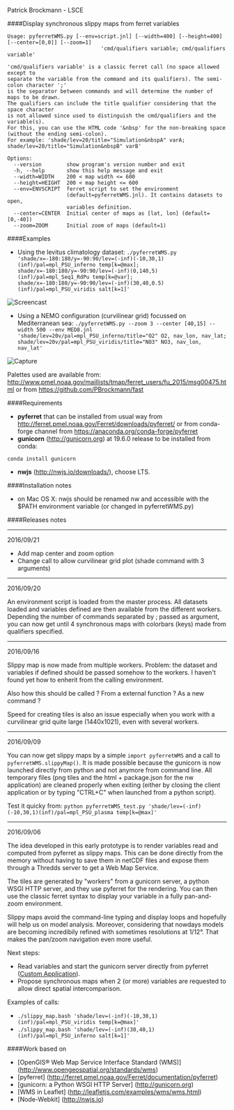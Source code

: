 
Patrick Brockmann - LSCE

####Display synchronous slippy maps from ferret variables

```
Usage: pyferretWMS.py [--env=script.jnl] [--width=400] [--height=400] [--center=[0,0]] [--zoom=1]
                              'cmd/qualifiers variable; cmd/qualifiers variable'

'cmd/qualifiers variable' is a classic ferret call (no space allowed except to
separate the variable from the command and its qualifiers). The semi-colon character ';'
is the separator between commands and will determine the number of maps to be drawn.
The qualifiers can include the title qualifier considering that the space character
is not allowed since used to distinguish the cmd/qualifiers and the variable(s).
For this, you can use the HTML code '&nbsp' for the non-breaking space (without the ending semi-colon).
For example: 'shade/lev=20/title="Simulation&nbspA" varA; shade/lev=20/title="Simulation&nbspB" varB'

Options:
  --version        show program's version number and exit
  -h, --help       show this help message and exit
  --width=WIDTH    200 < map width <= 600
  --height=HEIGHT  200 < map height <= 600
  --env=ENVSCRIPT  ferret script to set the environment
                   (default=pyferretWMS.jnl). It contains datasets to open,
                   variables definition.
  --center=CENTER  Initial center of maps as [lat, lon] (default=[0,-40])
  --zoom=ZOOM      Initial zoom of maps (default=1)
```

####Examples
* Using the levitus climatology dataset:
```./pyferretWMS.py 'shade/x=-180:180/y=-90:90/lev=(-inf)(-10,30,1)(inf)/pal=mpl_PSU_inferno temp[k=@max]; shade/x=-180:180/y=-90:90/lev=(-inf)(0,140,5)(inf)/pal=mpl_Seq1_RdPu temp[k=@var]; shade/x=-180:180/y=-90:90/lev=(-inf)(30,40,0.5)(inf)/pal=mpl_PSU_viridis salt[k=1]'```

![Screencast](https://github.com/PBrockmann/wms-pyferret/raw/master/screencast.gif)

* Using a NEMO configuration (curvilinear grid) focussed on Mediterranean sea:
```./pyferretWMS.py --zoom 3 --center [40,15] --width 500 --env MED8.jnl 'shade/lev=20v/pal=mpl_PSU_inferno/title="O2" O2, nav_lon, nav_lat; shade/lev=20v/pal=mpl_PSU_viridis/title="NO3" NO3, nav_lon, nav_lat'```

![Capture](https://github.com/PBrockmann/wms-pyferret/raw/master/capture.png)

Palettes used are available from: http://www.pmel.noaa.gov/maillists/tmap/ferret_users/fu_2015/msg00475.html
or from https://github.com/PBrockmann/fast

####Requirements
* **pyferret** that can be installed from usual way from http://ferret.pmel.noaa.gov/Ferret/downloads/pyferret/
or from conda-forge channel from https://anaconda.org/conda-forge/pyferret
* **gunicorn** (http://gunicorn.org) at 19.6.0 release to be installed from conda:
```
conda install gunicorn
```
* **nwjs** (http://nwjs.io/downloads/), choose LTS.

####Installation notes
* on Mac OS X: nwjs should be renamed nw and accessible with the $PATH environment variable (or changed in pyferretWMS.py)

####Releases notes
<hr>
2016/09/21

* Add map center and zoom option
* Change call to allow curvilinear grid plot (shade command with 3 arguments) 


<hr>
2016/09/20

An environment script is loaded from the master process. All datasets loaded and variables defined are
then available from the different workers.
Depending the number of commands separated by ; passed as argument, you can now get until 4 synchronous maps
with colorbars (keys) made from qualifiers specified.

<hr>
2016/09/16

Slippy map is now made from multiple workers. Problem: the dataset and variables if defined
should be passed somehow to the workers. I haven't found yet how to enherit from the calling
environment.

Also how this should be called ? From a external function ? As a new command ?

Speed for creating tiles is also an issue especially when you work with a curvilinear grid quite large
(1440x1021), even with several workers.

<hr>
2016/09/09

You can now get slippy maps by a simple ```import pyferretWMS``` and a call to ```pyferretWMS.slippyMap()```.
It is made possible because the gunicorn is now launched directly from python and not anymore from command line. 
All temporary files (png tiles and the html + package.json for the nw application)
are cleaned properly when exiting (either by closing the client application or by typing "CTRL+C" when launched from a python script).

Test it quicky from:
```python pyferretWMS_test.py 'shade/lev=(-inf)(-10,30,1)(inf)/pal=mpl_PSU_plasma temp[k=@max]'```

<hr>
2016/09/06

The idea developed in this early prototype is to render variables read and computed from pyferret as slippy maps.
This can be done directly from the memory without having to save them in netCDF files 
and expose them through a Thredds server to get a Web Map Service.

The tiles are generated by "workers" from a gunicorn server, a python WSGI HTTP server,
and they use pyferret for the rendering. You can then use the classic ferret syntax to display
your variable in a fully pan-and-zoom environment.

Slippy maps avoid the command-line typing and display loops and hopefully will help us on model analysis. 
Moreover, considering that nowdays models are becoming incredibily refined with sometimes resolutions at 1/12°.
That makes the pan/zoom navigation even more useful.

Next steps:
- Read variables and start the gunicorn server directly from pyferret ([Custom Application](http://docs.gunicorn.org/en/stable/custom.html)).
- Propose synchronous maps when 2 (or more) variables are requested to allow direct spatial intercomparison.

Examples of calls:
- ```./slippy_map.bash 'shade/lev=(-inf)(-10,30,1)(inf)/pal=mpl_PSU_viridis temp[k=@max]'```
- ```./slippy_map.bash 'shade/lev=(-inf)(30,40,1)(inf)/pal=mpl_PSU_inferno salt[k=1]'```

####Work based on
- [OpenGIS® Web Map Service Interface Standard (WMS)] (http://www.opengeospatial.org/standards/wms)
- [pyferret] (http://ferret.pmel.noaa.gov/Ferret/documentation/pyferret)
- [gunicorn: a Python WSGI HTTP Server] (http://gunicorn.org)
- [WMS in Leaflet] (http://leafletjs.com/examples/wms/wms.html)
- [Node-Webkit] (http://nwjs.io)
